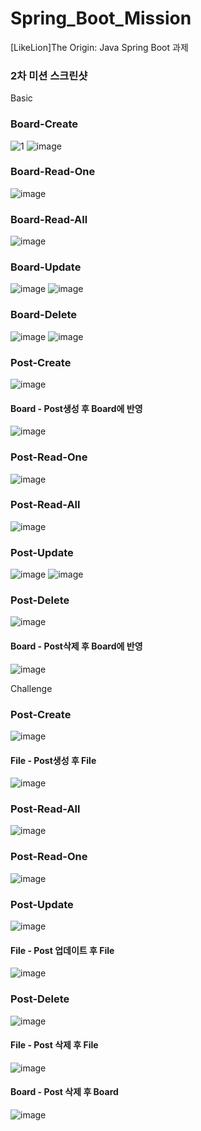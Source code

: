 # Spring_Boot_Mission
[LikeLion]The Origin: Java Spring Boot 과제

### 2차 미션 스크린샷
Basic
### Board-Create
![1](https://user-images.githubusercontent.com/83503188/155078553-953b5c8d-9f62-427b-80e7-a5eef7fafaf6.JPG)
![image](https://user-images.githubusercontent.com/83503188/155078698-984027ae-968d-41b6-becb-6c11f56ea921.png)

### Board-Read-One

![image](https://user-images.githubusercontent.com/83503188/155078849-f1c10fe1-884d-407c-81dd-7cb754395c58.png)

### Board-Read-All
![image](https://user-images.githubusercontent.com/83503188/155078923-4ab2e968-63c8-4899-a4fe-4356a81dac94.png)

### Board-Update
![image](https://user-images.githubusercontent.com/83503188/155079076-1958264c-1c1a-4b35-9acf-26fde32ae142.png)
![image](https://user-images.githubusercontent.com/83503188/155079178-6a7a8319-d857-4a74-807d-315231b49aaa.png)

### Board-Delete
![image](https://user-images.githubusercontent.com/83503188/155079220-30428e94-c940-4201-92c2-4fbe59adae3a.png)
![image](https://user-images.githubusercontent.com/83503188/155079267-d2f4139a-cbf4-4cea-a67b-793eb3d29431.png)

### Post-Create
![image](https://user-images.githubusercontent.com/83503188/155079380-49c87933-fd7c-48b7-a580-36cbe4501406.png)
#### Board - Post생성 후 Board에 반영
![image](https://user-images.githubusercontent.com/83503188/155079461-73890763-7f55-444c-9c1b-ed0b00456706.png)

### Post-Read-One
![image](https://user-images.githubusercontent.com/83503188/155079633-e6437c9e-b41e-4913-8bdc-3fb5fd0bb80d.png)

### Post-Read-All
![image](https://user-images.githubusercontent.com/83503188/155079699-f42c354b-375a-4266-9f96-fc3c7207ec3a.png)

### Post-Update
![image](https://user-images.githubusercontent.com/83503188/155079811-f4ed9204-6a57-4bb8-b375-6b261b6216c8.png)
![image](https://user-images.githubusercontent.com/83503188/155079881-09010bb2-08a3-49eb-8f0d-4a58f9502ab9.png)

### Post-Delete
![image](https://user-images.githubusercontent.com/83503188/155081054-5178ede8-6c06-4528-b177-fb9fdab3e14a.png)
#### Board - Post삭제 후 Board에 반영
![image](https://user-images.githubusercontent.com/83503188/155080080-9880a061-b89a-43cf-99a8-1e3dd25d0b4c.png)


Challenge
### Post-Create
![image](https://user-images.githubusercontent.com/83503188/155080571-d1c0141a-52ea-40db-a6df-653417738b50.png)
#### File - Post생성 후 File 
![image](https://user-images.githubusercontent.com/83503188/155080803-7c226b3d-0aa9-4053-8e96-1388191b6d58.png)

### Post-Read-All
![image](https://user-images.githubusercontent.com/83503188/155081312-908cd359-60f0-49b3-ab14-9ff75b40d97a.png)

### Post-Read-One
![image](https://user-images.githubusercontent.com/83503188/155081208-db2e78ab-8a97-4d3f-a91d-1fe1c093df2f.png)

### Post-Update
![image](https://user-images.githubusercontent.com/83503188/155081619-c39c65f1-504f-491f-a7f2-728470fde301.png)
#### File - Post 업데이트 후 File 
![image](https://user-images.githubusercontent.com/83503188/155081683-959557e3-24f9-45d3-b517-e1a769c70cda.png)

### Post-Delete 
![image](https://user-images.githubusercontent.com/83503188/155081799-97e6ee93-d23e-476e-ab7e-17df13c8329b.png)

#### File - Post 삭제 후 File
![image](https://user-images.githubusercontent.com/83503188/155081880-6dc098b1-a6c6-4397-aae7-ba269c7a8ceb.png)
#### Board - Post 삭제 후 Board
![image](https://user-images.githubusercontent.com/83503188/155081943-02bb3233-6e4a-4686-93e0-3f96e213cebb.png)
